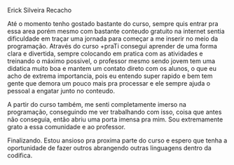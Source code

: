 Erick Silveira Recacho

Até o momento tenho gostado bastante do curso, sempre quis entrar pra essa area porém mesmo com bastante conteudo gratuito na internet sentia dificuldade em traçar uma jornada para começar a me inserir no meio da programação. Através do curso +praTi consegui aprender de uma forma clara e divertida, sempre colocando em pratica com as atividades e treinando o máximo possivel, o professor mesmo sendo jovem tem uma didatica muito boa e mantem um contato direto com os alunos, o que eu acho de extrema importancia, pois eu entendo super rapido e bem tem gente que demora um pouco mais pra processar e ele sempre ajuda o pessoal a engatar junto no conteudo.

A partir do curso também, me senti completamente imerso na programação, conseguindo me ver trabalhando com isso, coisa que antes não conseguia, então abriu uma porta imensa pra mim. Sou extremamente grato a essa comunidade e ao professor.

Finalizando. Estou ansioso pra proxima parte do curso e espero que tenha a oportunidade de fazer outros abrangendo outras linguagens dentro da codifica.

